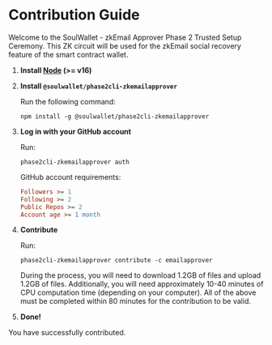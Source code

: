 # Contribution Guide

Welcome to the SoulWallet - zkEmail Approver Phase 2 Trusted Setup Ceremony. This ZK circuit will be used for the zkEmail social recovery feature of the smart contract wallet.

1. **Install [Node](https://nodejs.org/en/download/) (>= v16)**

2. **Install `@soulwallet/phase2cli-zkemailapprover`**

   Run the following command:

   ```shell
   npm install -g @soulwallet/phase2cli-zkemailapprover
   ```

3. **Log in with your GitHub account**

   Run:

   ```shell
   phase2cli-zkemailapprover auth
   ```

   GitHub account requirements:

   ```ini
   Followers >= 1
   Following >= 2
   Public Repos >= 2
   Account age >= 1 month
   ```

4. **Contribute**

   Run:

   ```shell
   phase2cli-zkemailapprover contribute -c emailapprover
   ```

   During the process, you will need to download 1.2GB of files and upload 1.2GB of files. Additionally, you will need approximately 10-40 minutes of CPU computation time (depending on your computer). All of the above must be completed within 80 minutes for the contribution to be valid.

5. **Done!**

You have successfully contributed.
